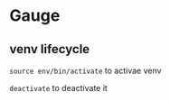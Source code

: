 # Gauge

## venv lifecycle

`source env/bin/activate` to activae venv

`deactivate` to deactivate it